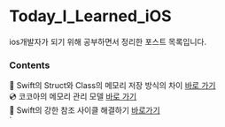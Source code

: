 # Today_I_Learned_iOS

ios개발자가 되기 위해 공부하면서 정리한 포스트 목록입니다.

### Contents
👾 Swift의 Struct와 Class의 메모리 저장 방식의 차이 [바로 가기](https://ahyeonlog.tistory.com/1)  
💿 코코아의 메모리 관리 모델 [바로 가기](https://ahyeonlog.tistory.com/2)  
🦖 Swift의 강한 참조 사이클 해결하기 [바로가기](https://ahyeonlog.tistory.com/3)  
`
